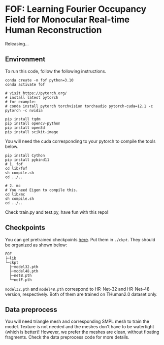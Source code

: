 # FOF: Learning Fourier Occupancy Field for Monocular Real-time Human Reconstruction

Releasing...

## Environment
To run this code, follow the following instructions.
```
conda create -n fof python=3.10
conda activate fof

# visit https://pytorch.org/
# install latest pytorch
# for example:
# conda install pytorch torchvision torchaudio pytorch-cuda=12.1 -c pytorch -c nvidia

pip install tqdm
pip install opencv-python
pip install open3d
pip install scikit-image
```


You will need the cuda corresponding to your pytorch to compile the tools below. 
```
pip install Cython
pip install pybind11
# 1. fof
cd lib/fof
sh compile.sh
cd ../..

# 2. mc
# You need Eigen to compile this.
cd lib/mc
sh compile.sh
cd ../..
```
Check train.py and test.py, have fun with this repo!
## Checkpoints
You can get pretrained checkpoints [here](https://drive.google.com/drive/folders/1ocS0YND9vtdFN8Z99BoUdPu-ktSUwt5x?usp=sharing).
Put them in ```./ckpt```.  They should be organized as shown below:
```
FOF
├─lib
└─ckpt
  ├─model32.pth
  ├─model48.pth
  ├─netB.pth
  └─netF.pth
```
```model32.pth``` and ```model48.pth``` correspond to HR-Net-32 and HR-Net-48 version, respectively. Both of them are trained on THuman2.0 dataset only.

## Data preprocess
You will need triangle mesh and corresponding SMPL mesh to train the model. Texture is not needed and the meshes don't have to be watertight (which is better)! However, we prefer the meshes are clean, without floating fragments. Check the data preprocess code for more details.
